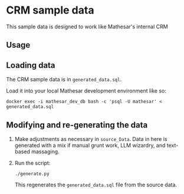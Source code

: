 # CRM sample data

This sample data is designed to work like Mathesar's internal CRM

## Usage

## Loading data

The CRM sample data is in `generated_data.sql`.

Load it into your local Mathesar development environment like so:

```
docker exec -i mathesar_dev_db bash -c 'psql -U mathesar' < generated_data.sql
```

## Modifying and re-generating the data

1. Make adjustments as necessary in `source_Data`. Data in here is generated with a mix if manual grunt work, LLM wizardry, and text-based massaging.

1. Run the script:

    ```
    ./generate.py
    ```

    This regenerates the `generated_data.sql` file from the source data.

